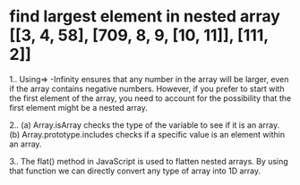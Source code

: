 

# find largest element in nested array [[3, 4, 58], [709, 8, 9, [10, 11]], [111, 2]]


1.. Using=>  -Infinity ensures that any number in the array will be larger, even if the array contains negative numbers. However, if you prefer to start with the first element of the array, you need to account for the possibility that the first element might be a nested array.


2.. (a) Array.isArray checks the type of the variable to see if it is an array.
    (b) Array.prototype.includes checks if a specific value is an element within an array.



3.. The flat() method in JavaScript is used to flatten nested arrays. By using that function we can directly convert any type of array into 1D array.


